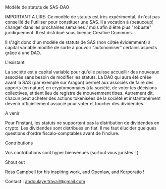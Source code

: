 Modèle de statuts de SAS-DAO


IMPORTANT A LIRE: Ce modèle de statuts est très expérimental, il n'est pas conseillé de l'utiliser pour constituer une SAS. Il a vocation à (beaucoup) changer dans les prochaines semaines / mois afin d être plus "robuste" juridiquement.  Il est distribué sous licence Creative Commons. 


Il s'agit donc d'un modèle de statuts de SAS (non côtée évidemment) à capital variable modifié de sorte à pouvoir "autonomiser" certains  aspects grâce à une DAO.


L'existant

La société est à capital variable pour qu'elle puisse accueillir des nouveaux associés sans besoin de modifier les statuts. La DAO qui aura été  créée avant la SAS (par exemple sur Aragon) permet aux associés de faire des apports (en nature) en cryptomonnaies à la société, de voter les décisions collectives, et tient lieu de registre de mouvemment titres. Autrement dit, chacun peut acheter des actions tokenisées de la société et instantanément devenir officiellement associé pour voter et toucher des dividendes.


A venir

Pour l'instant, les statuts ne supportent pas la distribution de dividendes en crypto. Les dividendes sont distribués en fiat. Il me faut élucider quelques questions d'ordre fiscalo-comptables avant de l'inclure.


Contributions

Vos contributions sont hyper bienvenues (surtout vous juristes ! )


Shout out

Ross Campbell for his  inspiring work, and Openlaw, and Korporatio !


Contact : abdoulaye.travail@gmail.com
